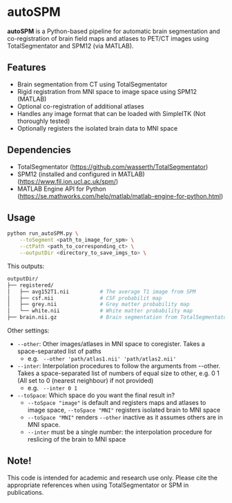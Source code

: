 # autoSPM

**autoSPM** is a Python-based pipeline for automatic brain segmentation and co-registration of brain field maps and atlases to PET/CT images using TotalSegmentator and SPM12 (via MATLAB). 


## Features

- Brain segmentation from CT using TotalSegmentator
- Rigid registration from MNI space to image space using SPM12 (MATLAB)
- Optional co-registration of additional atlases
- Handles any image format that can be loaded with SimpleITK (Not thoroughly tested)
- Optionally registers the isolated brain data to MNI space

## Dependencies

- TotalSegmentator (https://github.com/wasserth/TotalSegmentator)
- SPM12 (installed and configured in MATLAB) (https://www.fil.ion.ucl.ac.uk/spm/)
- MATLAB Engine API for Python (https://se.mathworks.com/help/matlab/matlab-engine-for-python.html)

## Usage

```bash
python run_autoSPM.py \
    --toSegment <path_to_image_for_spm> \
    --ctPath <path_to_corresponding_ct> \
    --outputDir <directory_to_save_imgs_to> \
```

This outputs:
```graphql
outputDir/
├── registered/        
│   ├── avg152T1.nii          # The average T1 image from SPM
│   ├── csf.nii               # CSF probabilit map
│   ├── grey.nii              # Grey matter probability map
│   └── white.nii             # White matter probability map
├── brain.nii.gz              # Brain segmentation from TotalSegmentator
```

Other settings:
* `--other`: Other images/atlases in MNI space to coregister. Takes a space-separated list of paths
  * e.g. ` --other 'path/atlas1.nii' 'path/atlas2.nii'`
* `--inter`: Interpolation procedures to follow the arguments from --other. Takes a space-separated list of numbers of equal size to other, e.g. 0 1 (All set to 0 (nearest neighbour) if not provided)
  * e.g. ` --inter 0 1`
* `--toSpace`: Which space do you want the final result in? 
  * `--toSpace "image"` is default and registers maps and atlases to image space, `--toSpace "MNI"` registers isolated brain to MNI space
  * `--toSpace "MNI"` renders `--other` inactive as it assumes others are in MNI space. 
  * `--inter` must be a single number: the interpolation procedure for reslicing of the brain to MNI space

## Note!
This code is intended for academic and research use only. Please cite the appropriate references when using TotalSegmentator or SPM in publications.
